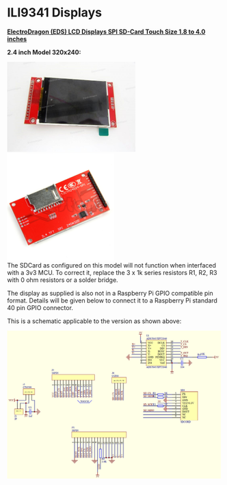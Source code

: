 # ILI9341 Displays

[**ElectroDragon (EDS) LCD Displays SPI SD-Card Touch Size 1.8 to 4.0 inches**](https://www.electrodragon.com/product/eds-tft-lcd-lcm-spi-interface-variable1-82-2/)

**2.4 inch Model 320x240:** 
<p align="left">
<img src="images/pic1.jpg" width="300" />  
<img src="images/pic2.jpg" width="250" /> 
<br>
The SDCard as configured on this model will not function when interfaced with a 3v3 MCU. To correct it, replace the 3 x 1k series resistors R1, R2, R3 with 0 ohm resistors or a solder bridge.

The display as supplied is also not in a Raspberry Pi GPIO compatible pin format. Details will be given below to connect it to a Raspberry Pi standard 40 pin GPIO connector.

This is a schematic applicable to the version as shown above:
<p align="left">
<img src="images/schematic1.jpg" width="500" />  
<br>

